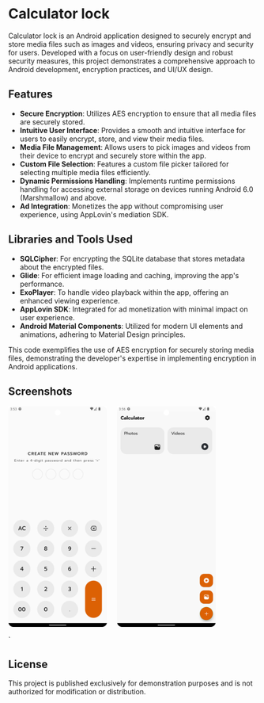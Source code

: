 # Calculator lock

Calculator lock is an Android application designed to securely encrypt and store media files such as images and videos, ensuring privacy and security for users. Developed with a focus on user-friendly design and robust security measures, this project demonstrates a comprehensive approach to Android development, encryption practices, and UI/UX design.

## Features

- **Secure Encryption**: Utilizes AES encryption to ensure that all media files are securely stored.
- **Intuitive User Interface**: Provides a smooth and intuitive interface for users to easily encrypt, store, and view their media files.
- **Media File Management**: Allows users to pick images and videos from their device to encrypt and securely store within the app.
- **Custom File Selection**: Features a custom file picker tailored for selecting multiple media files efficiently.
- **Dynamic Permissions Handling**: Implements runtime permissions handling for accessing external storage on devices running Android 6.0 (Marshmallow) and above.
- **Ad Integration**: Monetizes the app without compromising user experience, using AppLovin's mediation SDK.

## Libraries and Tools Used

- **SQLCipher**: For encrypting the SQLite database that stores metadata about the encrypted files.
- **Glide**: For efficient image loading and caching, improving the app's performance.
- **ExoPlayer**: To handle video playback within the app, offering an enhanced viewing experience.
- **AppLovin SDK**: Integrated for ad monetization with minimal impact on user experience.
- **Android Material Components**: Utilized for modern UI elements and animations, adhering to Material Design principles.


This code exemplifies the use of AES encryption for securely storing media files, demonstrating the developer's expertise in implementing encryption in Android applications.

## Screenshots

<p float="left">
  <img src="create_pass.png" width="200"/>
  &nbsp;&nbsp;&nbsp;
  <img src="main.png" width="200" /> 
</p>

`
## License
This project is published exclusively for demonstration purposes and is not authorized for modification or distribution.
